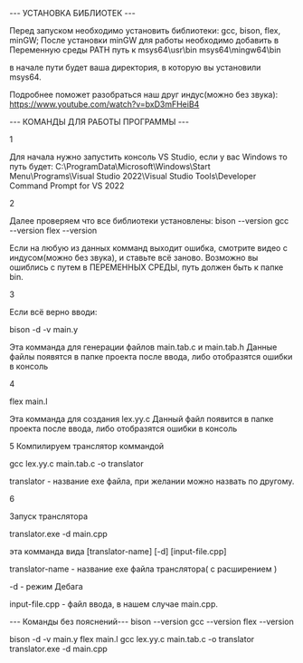
--- УСТАНОВКА БИБЛИОТЕК ---

Перед запуском необходимо установить библиотеки: gcc, bison, flex, minGW;
После установки minGW для работы необходимо добавить в Переменную среды PATH путь к
msys64\usr\bin
msys64\mingw64\bin

в начале пути будет ваша директория, в которую вы установили msys64.

Подробнее поможет разобраться наш друг индус(можно без звука):
https://www.youtube.com/watch?v=bxD3mFHeiB4

--- КОМАНДЫ ДЛЯ РАБОТЫ ПРОГРАММЫ ---

1

Для начала нужно запустить консоль VS Studio, если у вас Windows то путь будет:
C:\ProgramData\Microsoft\Windows\Start Menu\Programs\Visual Studio 2022\Visual Studio Tools\Developer Command Prompt for VS 2022

2

Далее проверяем что все библиотеки установлены:
bison --version
gcc --version
flex --version

Если на любую из данных комманд выходит ошибка, смотрите видео с индусом(можно без звука), и ставьте всё заново.
Возможно вы ошиблись с путем в ПЕРЕМЕННЫХ СРЕДЫ, путь должен быть к папке bin.

3

Если всё верно вводи:

bison -d -v main.y

Эта комманда для генерации файлов main.tab.c и main.tab.h
Данные файлы появятся в папке проекта после ввода, либо отобразятся ошибки в консоль

4 

flex main.l

Эта комманда для создания lex.yy.с
Данный файл появится в папке проекта после ввода, либо отобразятся ошибки в консоль


5 
Компилируем транслятор коммандой

gcc lex.yy.c main.tab.c -o translator

translator - название exe файла, при желании можно назвать по другому.


6 

Запуск транслятора

translator.exe -d main.cpp

эта комманда вида [translator-name] [-d] [input-file.cpp]

translator-name - название exe файла транслятора( с расширением )

-d - режим Дебага

input-file.cpp - файл ввода, в нашем случае main.cpp. 




--- Команды без пояснений---
bison --version
gcc --version
flex --version

bison -d -v main.y
flex main.l
gcc lex.yy.c main.tab.c -o translator
translator.exe -d main.cpp
